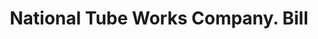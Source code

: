 ---
doi: 10.7916/D8BZ7J6R
date_other: '1880'
date_other_textual: 1880-1889
form: printed ephemera
genre:
- Invoices
name:
- National Tube Works Company
object_in_context_url: https://biggert.cul.columbia.edu/items/view/ave_biggert_01666
subject_hierarchical_geographic:
- New York, New York, United States
subject_name:
- National Tube Works Company
title: National Tube Works Company. Bill
sort_title: National Tube Works Company. Bill
call_number: ave_biggert_01666
coordinates:
- 40.71277777777778,-74.00583333333333
pid: ave_biggert_01666
identifiers: ave_biggert_01666
thumbnail: https://derivativo-3.library.columbia.edu/iiif/2/ldpd:490780/full/!256,256/0/native.jpg
permalink: /biggert/ave_biggert_01666/
layout: iiif-image-page
---